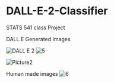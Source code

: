 # DALL-E-2-Classifier
STATS 541 class Project


DALL.E Generated Images

![DALL E 2](https://user-images.githubusercontent.com/92579731/232840309-8050f0ea-9d3d-4b08-85b6-7de6b3c275c8.png)
![5](https://user-images.githubusercontent.com/92579731/232845288-3fd01b56-7004-4ce5-99a4-381b6b75bb61.png)


![Picture2](https://user-images.githubusercontent.com/92579731/232840868-e621f87a-1c1a-48f5-a9d3-aa3b63aba98a.png)


Human made images
![6](https://user-images.githubusercontent.com/92579731/232845471-228014e3-678e-4624-b69b-ea298da8805a.png)



